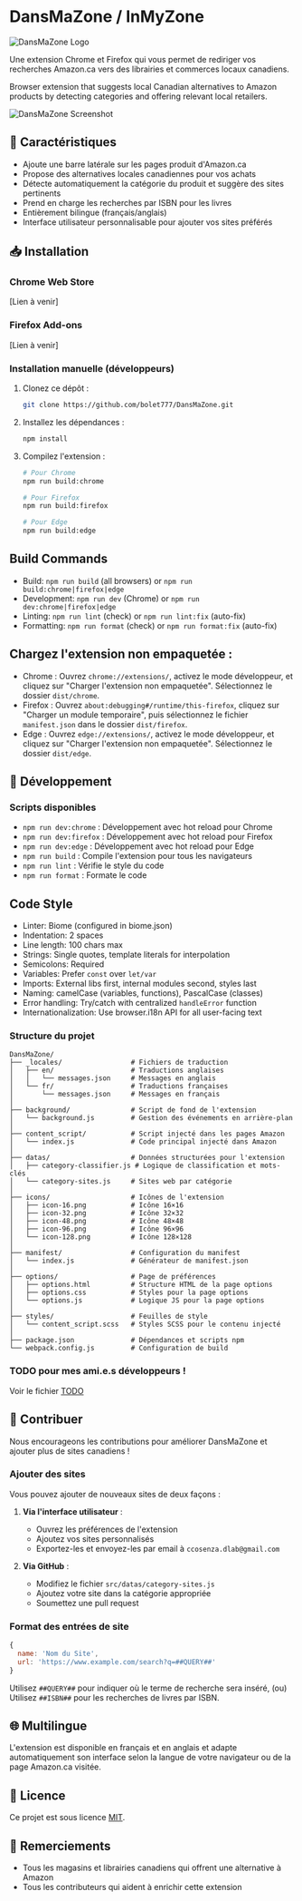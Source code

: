 # DansMaZone / InMyZone

![DansMaZone Logo](./promotion/Header.png)

Une extension Chrome et Firefox qui vous permet de rediriger vos recherches Amazon.ca vers des librairies et commerces locaux canadiens.

Browser extension that suggests local Canadian alternatives to Amazon products by detecting categories and offering relevant local retailers.

![DansMaZone Screenshot](./promotion/Addon1.png)


## 🌟 Caractéristiques

- Ajoute une barre latérale sur les pages produit d'Amazon.ca
- Propose des alternatives locales canadiennes pour vos achats
- Détecte automatiquement la catégorie du produit et suggère des sites pertinents
- Prend en charge les recherches par ISBN pour les livres
- Entièrement bilingue (français/anglais)
- Interface utilisateur personnalisable pour ajouter vos sites préférés

## 📥 Installation

### Chrome Web Store
[Lien à venir]

### Firefox Add-ons
[Lien à venir]

### Installation manuelle (développeurs)

1. Clonez ce dépôt :
   ```bash
   git clone https://github.com/bolet777/DansMaZone.git
   ```

2. Installez les dépendances :
   ```bash
   npm install
   ```


3. Compilez l'extension :
   ```bash
   # Pour Chrome
   npm run build:chrome
   
   # Pour Firefox
   npm run build:firefox
   
   # Pour Edge
   npm run build:edge
   ```

## Build Commands
- Build: `npm run build` (all browsers) or `npm run build:chrome|firefox|edge`
- Development: `npm run dev` (Chrome) or `npm run dev:chrome|firefox|edge`
- Linting: `npm run lint` (check) or `npm run lint:fix` (auto-fix)
- Formatting: `npm run format` (check) or `npm run format:fix` (auto-fix)


## Chargez l'extension non empaquetée :
- Chrome : Ouvrez `chrome://extensions/`, activez le mode développeur, et cliquez sur "Charger l'extension non empaquetée". Sélectionnez le dossier `dist/chrome`.
- Firefox : Ouvrez `about:debugging#/runtime/this-firefox`, cliquez sur "Charger un module temporaire", puis sélectionnez le fichier `manifest.json` dans le dossier `dist/firefox`.
- Edge : Ouvrez `edge://extensions/`, activez le mode développeur, et cliquez sur "Charger l'extension non empaquetée". Sélectionnez le dossier `dist/edge`.

## 🔧 Développement

### Scripts disponibles

- `npm run dev:chrome` : Développement avec hot reload pour Chrome
- `npm run dev:firefox` : Développement avec hot reload pour Firefox
- `npm run dev:edge` : Développement avec hot reload pour Edge
- `npm run build` : Compile l'extension pour tous les navigateurs
- `npm run lint` : Vérifie le style du code
- `npm run format` : Formate le code

## Code Style
- Linter: Biome (configured in biome.json)
- Indentation: 2 spaces
- Line length: 100 chars max
- Strings: Single quotes, template literals for interpolation
- Semicolons: Required
- Variables: Prefer `const` over `let/var`
- Imports: External libs first, internal modules second, styles last
- Naming: camelCase (variables, functions), PascalCase (classes)
- Error handling: Try/catch with centralized `handleError` function
- Internationalization: Use browser.i18n API for all user-facing text

### Structure du projet

```
DansMaZone/
├── _locales/                 # Fichiers de traduction
│   ├── en/                   # Traductions anglaises
│   │   └── messages.json     # Messages en anglais
│   └── fr/                   # Traductions françaises
│       └── messages.json     # Messages en français
│
├── background/               # Script de fond de l'extension
│   └── background.js         # Gestion des événements en arrière-plan
│
├── content_script/           # Script injecté dans les pages Amazon
│   └── index.js              # Code principal injecté dans Amazon
│
├── datas/                    # Données structurées pour l'extension
│   ├── category-classifier.js # Logique de classification et mots-clés
│   └── category-sites.js     # Sites web par catégorie
│
├── icons/                    # Icônes de l'extension
│   ├── icon-16.png           # Icône 16×16
│   ├── icon-32.png           # Icône 32×32
│   ├── icon-48.png           # Icône 48×48
│   ├── icon-96.png           # Icône 96×96
│   └── icon-128.png          # Icône 128×128
│
├── manifest/                 # Configuration du manifest
│   └── index.js              # Générateur de manifest.json
│
├── options/                  # Page de préférences
│   ├── options.html          # Structure HTML de la page options
│   ├── options.css           # Styles pour la page options
│   └── options.js            # Logique JS pour la page options
│
├── styles/                   # Feuilles de style
│   └── content_script.scss   # Styles SCSS pour le contenu injecté
│
├── package.json              # Dépendances et scripts npm
└── webpack.config.js         # Configuration de build
```

### TODO pour mes ami.e.s développeurs !

Voir le fichier [TODO](TODO.md)

## 🤝 Contribuer

Nous encourageons les contributions pour améliorer DansMaZone et ajouter plus de sites canadiens !

### Ajouter des sites

Vous pouvez ajouter de nouveaux sites de deux façons :

1. **Via l'interface utilisateur** :
   - Ouvrez les préférences de l'extension
   - Ajoutez vos sites personnalisés
   - Exportez-les et envoyez-les par email à `ccosenza.dlab@gmail.com`

2. **Via GitHub** :
   - Modifiez le fichier `src/datas/category-sites.js`
   - Ajoutez votre site dans la catégorie appropriée
   - Soumettez une pull request

### Format des entrées de site

```javascript
{
  name: 'Nom du Site',
  url: 'https://www.example.com/search?q=##QUERY##'
}
```

Utilisez `##QUERY##` pour indiquer où le terme de recherche sera inséré, 
(ou) Utilisez `##ISBN##` pour les recherches de livres par ISBN.

## 🌐 Multilingue

L'extension est disponible en français et en anglais et adapte automatiquement son interface selon la langue de votre navigateur ou de la page Amazon.ca visitée.

## 📝 Licence

Ce projet est sous licence [MIT](LICENSE.md).

## 🙏 Remerciements

- Tous les magasins et librairies canadiens qui offrent une alternative à Amazon
- Tous les contributeurs qui aident à enrichir cette extension